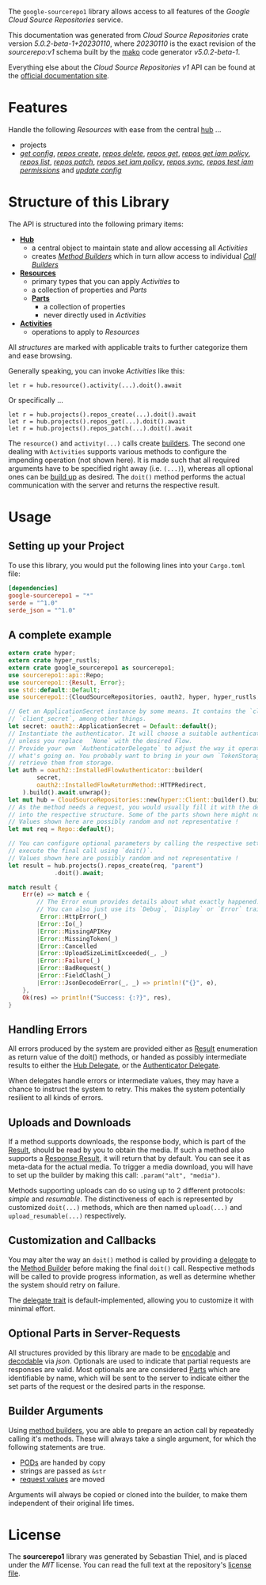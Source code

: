 <!---
DO NOT EDIT !
This file was generated automatically from 'src/generator/templates/api/README.md.mako'
DO NOT EDIT !
-->
The `google-sourcerepo1` library allows access to all features of the *Google Cloud Source Repositories* service.

This documentation was generated from *Cloud Source Repositories* crate version *5.0.2-beta-1+20230110*, where *20230110* is the exact revision of the *sourcerepo:v1* schema built by the [mako](http://www.makotemplates.org/) code generator *v5.0.2-beta-1*.

Everything else about the *Cloud Source Repositories* *v1* API can be found at the
[official documentation site](https://cloud.google.com/source-repositories/docs/apis).
# Features

Handle the following *Resources* with ease from the central [hub](https://docs.rs/google-sourcerepo1/5.0.2-beta-1+20230110/google_sourcerepo1/CloudSourceRepositories) ... 

* projects
 * [*get config*](https://docs.rs/google-sourcerepo1/5.0.2-beta-1+20230110/google_sourcerepo1/api::ProjectGetConfigCall), [*repos create*](https://docs.rs/google-sourcerepo1/5.0.2-beta-1+20230110/google_sourcerepo1/api::ProjectRepoCreateCall), [*repos delete*](https://docs.rs/google-sourcerepo1/5.0.2-beta-1+20230110/google_sourcerepo1/api::ProjectRepoDeleteCall), [*repos get*](https://docs.rs/google-sourcerepo1/5.0.2-beta-1+20230110/google_sourcerepo1/api::ProjectRepoGetCall), [*repos get iam policy*](https://docs.rs/google-sourcerepo1/5.0.2-beta-1+20230110/google_sourcerepo1/api::ProjectRepoGetIamPolicyCall), [*repos list*](https://docs.rs/google-sourcerepo1/5.0.2-beta-1+20230110/google_sourcerepo1/api::ProjectRepoListCall), [*repos patch*](https://docs.rs/google-sourcerepo1/5.0.2-beta-1+20230110/google_sourcerepo1/api::ProjectRepoPatchCall), [*repos set iam policy*](https://docs.rs/google-sourcerepo1/5.0.2-beta-1+20230110/google_sourcerepo1/api::ProjectRepoSetIamPolicyCall), [*repos sync*](https://docs.rs/google-sourcerepo1/5.0.2-beta-1+20230110/google_sourcerepo1/api::ProjectRepoSyncCall), [*repos test iam permissions*](https://docs.rs/google-sourcerepo1/5.0.2-beta-1+20230110/google_sourcerepo1/api::ProjectRepoTestIamPermissionCall) and [*update config*](https://docs.rs/google-sourcerepo1/5.0.2-beta-1+20230110/google_sourcerepo1/api::ProjectUpdateConfigCall)




# Structure of this Library

The API is structured into the following primary items:

* **[Hub](https://docs.rs/google-sourcerepo1/5.0.2-beta-1+20230110/google_sourcerepo1/CloudSourceRepositories)**
    * a central object to maintain state and allow accessing all *Activities*
    * creates [*Method Builders*](https://docs.rs/google-sourcerepo1/5.0.2-beta-1+20230110/google_sourcerepo1/client::MethodsBuilder) which in turn
      allow access to individual [*Call Builders*](https://docs.rs/google-sourcerepo1/5.0.2-beta-1+20230110/google_sourcerepo1/client::CallBuilder)
* **[Resources](https://docs.rs/google-sourcerepo1/5.0.2-beta-1+20230110/google_sourcerepo1/client::Resource)**
    * primary types that you can apply *Activities* to
    * a collection of properties and *Parts*
    * **[Parts](https://docs.rs/google-sourcerepo1/5.0.2-beta-1+20230110/google_sourcerepo1/client::Part)**
        * a collection of properties
        * never directly used in *Activities*
* **[Activities](https://docs.rs/google-sourcerepo1/5.0.2-beta-1+20230110/google_sourcerepo1/client::CallBuilder)**
    * operations to apply to *Resources*

All *structures* are marked with applicable traits to further categorize them and ease browsing.

Generally speaking, you can invoke *Activities* like this:

```Rust,ignore
let r = hub.resource().activity(...).doit().await
```

Or specifically ...

```ignore
let r = hub.projects().repos_create(...).doit().await
let r = hub.projects().repos_get(...).doit().await
let r = hub.projects().repos_patch(...).doit().await
```

The `resource()` and `activity(...)` calls create [builders][builder-pattern]. The second one dealing with `Activities` 
supports various methods to configure the impending operation (not shown here). It is made such that all required arguments have to be 
specified right away (i.e. `(...)`), whereas all optional ones can be [build up][builder-pattern] as desired.
The `doit()` method performs the actual communication with the server and returns the respective result.

# Usage

## Setting up your Project

To use this library, you would put the following lines into your `Cargo.toml` file:

```toml
[dependencies]
google-sourcerepo1 = "*"
serde = "^1.0"
serde_json = "^1.0"
```

## A complete example

```Rust
extern crate hyper;
extern crate hyper_rustls;
extern crate google_sourcerepo1 as sourcerepo1;
use sourcerepo1::api::Repo;
use sourcerepo1::{Result, Error};
use std::default::Default;
use sourcerepo1::{CloudSourceRepositories, oauth2, hyper, hyper_rustls, chrono, FieldMask};

// Get an ApplicationSecret instance by some means. It contains the `client_id` and 
// `client_secret`, among other things.
let secret: oauth2::ApplicationSecret = Default::default();
// Instantiate the authenticator. It will choose a suitable authentication flow for you, 
// unless you replace  `None` with the desired Flow.
// Provide your own `AuthenticatorDelegate` to adjust the way it operates and get feedback about 
// what's going on. You probably want to bring in your own `TokenStorage` to persist tokens and
// retrieve them from storage.
let auth = oauth2::InstalledFlowAuthenticator::builder(
        secret,
        oauth2::InstalledFlowReturnMethod::HTTPRedirect,
    ).build().await.unwrap();
let mut hub = CloudSourceRepositories::new(hyper::Client::builder().build(hyper_rustls::HttpsConnectorBuilder::new().with_native_roots().https_or_http().enable_http1().enable_http2().build()), auth);
// As the method needs a request, you would usually fill it with the desired information
// into the respective structure. Some of the parts shown here might not be applicable !
// Values shown here are possibly random and not representative !
let mut req = Repo::default();

// You can configure optional parameters by calling the respective setters at will, and
// execute the final call using `doit()`.
// Values shown here are possibly random and not representative !
let result = hub.projects().repos_create(req, "parent")
             .doit().await;

match result {
    Err(e) => match e {
        // The Error enum provides details about what exactly happened.
        // You can also just use its `Debug`, `Display` or `Error` traits
         Error::HttpError(_)
        |Error::Io(_)
        |Error::MissingAPIKey
        |Error::MissingToken(_)
        |Error::Cancelled
        |Error::UploadSizeLimitExceeded(_, _)
        |Error::Failure(_)
        |Error::BadRequest(_)
        |Error::FieldClash(_)
        |Error::JsonDecodeError(_, _) => println!("{}", e),
    },
    Ok(res) => println!("Success: {:?}", res),
}

```
## Handling Errors

All errors produced by the system are provided either as [Result](https://docs.rs/google-sourcerepo1/5.0.2-beta-1+20230110/google_sourcerepo1/client::Result) enumeration as return value of
the doit() methods, or handed as possibly intermediate results to either the 
[Hub Delegate](https://docs.rs/google-sourcerepo1/5.0.2-beta-1+20230110/google_sourcerepo1/client::Delegate), or the [Authenticator Delegate](https://docs.rs/yup-oauth2/*/yup_oauth2/trait.AuthenticatorDelegate.html).

When delegates handle errors or intermediate values, they may have a chance to instruct the system to retry. This 
makes the system potentially resilient to all kinds of errors.

## Uploads and Downloads
If a method supports downloads, the response body, which is part of the [Result](https://docs.rs/google-sourcerepo1/5.0.2-beta-1+20230110/google_sourcerepo1/client::Result), should be
read by you to obtain the media.
If such a method also supports a [Response Result](https://docs.rs/google-sourcerepo1/5.0.2-beta-1+20230110/google_sourcerepo1/client::ResponseResult), it will return that by default.
You can see it as meta-data for the actual media. To trigger a media download, you will have to set up the builder by making
this call: `.param("alt", "media")`.

Methods supporting uploads can do so using up to 2 different protocols: 
*simple* and *resumable*. The distinctiveness of each is represented by customized 
`doit(...)` methods, which are then named `upload(...)` and `upload_resumable(...)` respectively.

## Customization and Callbacks

You may alter the way an `doit()` method is called by providing a [delegate](https://docs.rs/google-sourcerepo1/5.0.2-beta-1+20230110/google_sourcerepo1/client::Delegate) to the 
[Method Builder](https://docs.rs/google-sourcerepo1/5.0.2-beta-1+20230110/google_sourcerepo1/client::CallBuilder) before making the final `doit()` call. 
Respective methods will be called to provide progress information, as well as determine whether the system should 
retry on failure.

The [delegate trait](https://docs.rs/google-sourcerepo1/5.0.2-beta-1+20230110/google_sourcerepo1/client::Delegate) is default-implemented, allowing you to customize it with minimal effort.

## Optional Parts in Server-Requests

All structures provided by this library are made to be [encodable](https://docs.rs/google-sourcerepo1/5.0.2-beta-1+20230110/google_sourcerepo1/client::RequestValue) and 
[decodable](https://docs.rs/google-sourcerepo1/5.0.2-beta-1+20230110/google_sourcerepo1/client::ResponseResult) via *json*. Optionals are used to indicate that partial requests are responses 
are valid.
Most optionals are are considered [Parts](https://docs.rs/google-sourcerepo1/5.0.2-beta-1+20230110/google_sourcerepo1/client::Part) which are identifiable by name, which will be sent to 
the server to indicate either the set parts of the request or the desired parts in the response.

## Builder Arguments

Using [method builders](https://docs.rs/google-sourcerepo1/5.0.2-beta-1+20230110/google_sourcerepo1/client::CallBuilder), you are able to prepare an action call by repeatedly calling it's methods.
These will always take a single argument, for which the following statements are true.

* [PODs][wiki-pod] are handed by copy
* strings are passed as `&str`
* [request values](https://docs.rs/google-sourcerepo1/5.0.2-beta-1+20230110/google_sourcerepo1/client::RequestValue) are moved

Arguments will always be copied or cloned into the builder, to make them independent of their original life times.

[wiki-pod]: http://en.wikipedia.org/wiki/Plain_old_data_structure
[builder-pattern]: http://en.wikipedia.org/wiki/Builder_pattern
[google-go-api]: https://github.com/google/google-api-go-client

# License
The **sourcerepo1** library was generated by Sebastian Thiel, and is placed 
under the *MIT* license.
You can read the full text at the repository's [license file][repo-license].

[repo-license]: https://github.com/Byron/google-apis-rsblob/main/LICENSE.md

